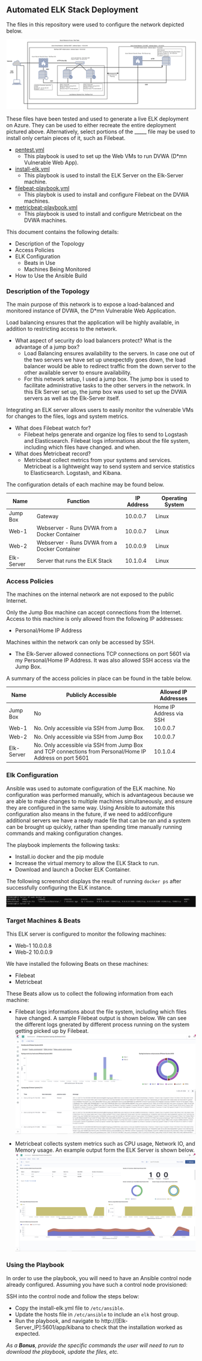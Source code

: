 ## Automated ELK Stack Deployment

The files in this repository were used to configure the network depicted below.

![Network Diagram](Diagrams/Network_Diagram.png "Network Diagram")

These files have been tested and used to generate a live ELK deployment on Azure. They can be used to either recreate the entire deployment pictured above. Alternatively, select portions of the _____ file may be used to install only certain pieces of it, such as Filebeat.

  - [pentest.yml](Ansible/pentest.yml)
    - This playbook is used to set up the Web VMs to run DVWA (D*mn Vulnerable Web App). 
  - [install-elk.yml](Ansible/install-elk.yml)
    - This playbook is used to install the ELK Server on the Elk-Server machine.
  - [filebeat-playbook.yml](Ansible/filebeat-playbook.yml)
    - This playbok is used to install and configure Filebeat on the DVWA machines.
  - [metricbeat-playbook.yml](Ansible/metricbeat-playbook.yml)   
    - This playbook is used to install and configure Metricbeat on the DVWA machines. 

This document contains the following details:
- Description of the Topology
- Access Policies
- ELK Configuration
  - Beats in Use
  - Machines Being Monitored
- How to Use the Ansible Build


### Description of the Topology

The main purpose of this network is to expose a load-balanced and monitored instance of DVWA, the D*mn Vulnerable Web Application.

Load balancing ensures that the application will be highly available, in addition to restricting access to the network.
- What aspect of security do load balancers protect? What is the advantage of a jump box?
  -  Load Balancing ensures availability to the servers. In case one out of the two servers we have set up unexpectdly goes down, the load balancer would be able to redirect traffic from the down server to the other available server to ensure availability. 
  -  For this network setup, I used a jump box. The jump box is used to facilitate administrative tasks to the other servers in the network. In this Elk Server set up, the jump box was used to set up the DVWA servers as well as the Elk-Server itself.   

Integrating an ELK server allows users to easily monitor the vulnerable VMs for changes to the files, logs and system metrics.
- What does Filebeat watch for?
  - Filebeat helps generate and organize log files to send to Logstash and Elasticsearch. Filebeat logs informations about the file system, including which files have changed. and when.  
- What does Metricbeat record?
  -  Metricbeat collect metrics from your systems and services.  Metricbeat is a lightweight way to send system and service statistics to Elasticsearch. Logstash, and Kibana.


The configuration details of each machine may be found below.


| Name     | Function | IP Address | Operating System |
|----------|----------|------------|------------------|
| Jump Box | Gateway  | 10.0.0.7   | Linux            |
| Web-1 | Webserver - Runs DVWA from a Docker Container | 10.0.0.7 | Linux |
| Web-2 | Webserver - Runs DVWA from a Docker Container | 10.0.0.9 | Linux |
| Elk-Server |  Server that runs the ELK Stack |  10.1.0.4 | Linux |

### Access Policies

The machines on the internal network are not exposed to the public Internet. 

Only the Jump Box machine can accept connections from the Internet. Access to this machine is only allowed from the following IP addresses:
- Personal/Home IP Address

Machines within the network can only be accessed by SSH.
- The Elk-Server allowed connections TCP connections on port 5601 via my Personal/Home IP Address. It was also allowed SSH access via the Jump Box. 

A summary of the access policies in place can be found in the table below.

| Name     | Publicly Accessible | Allowed IP Addresses |
|----------|---------------------|----------------------|
| Jump Box | No              | Home IP Address via SSH    |
| Web-1    | No. Only accessible via SSH from Jump Box. | 10.0.0.7                     |
| Web-2  | No. Only accessible via SSH from Jump Box   |  10.0.0.7                    |
| Elk-Server  | No. Only accessible via SSH from Jump Box and TCP connections from Personal/Home IP Address on port 5601   |  10.1.0.4                    |

### Elk Configuration

Ansible was used to automate configuration of the ELK machine. No configuration was performed manually, which is advantageous because we are able to make changes to multiple machines simultaneously, and ensure they are configured in the same way. Using Ansible to automate this configuration also means in the future, if we need to add/configure additional servers we have a ready made file that can be ran and a system can be brought up quickly, rather than spending time manually running commands and making configuration changes.

The playbook implements the following tasks:
- Install.io docker and the pip module
- Increase the virtual memory to allow the ELK Stack to run. 
- Download and launch a Docker ELK Container.

The following screenshot displays the result of running `docker ps` after successfully configuring the ELK instance.

![docker_ps_output](Diagrams/docker_ps_output.png "docker ps output")

### Target Machines & Beats
This ELK server is configured to monitor the following machines:
- Web-1 10.0.0.8
- Web-2 10.0.0.9

We have installed the following Beats on these machines:
- Filebeat
- Metricbeat

These Beats allow us to collect the following information from each machine:
- Filebeat logs informations about the file system, including which files have changed. A sample Filebeat output is shown below. We can see the different logs gnerated by different process running on the system getting picked up by Filebeat. 
  ![filebeat_output](Diagrams/filebeat_output.png "Filebeat output")
  
- Metricbeat collects system metrics such as CPU usage, Network IO, and Memory usage. An example output form the ELK Server is shown below. 
  ![metricbeat_output](Diagrams/metricbeat_output.png "Metricbeat output")

### Using the Playbook
In order to use the playbook, you will need to have an Ansible control node already configured. Assuming you have such a control node provisioned: 

SSH into the control node and follow the steps below:
- Copy the install-elk.yml file to `/etc/ansible`.
- Update the hosts file in `/etc/ansible` to include an `elk` host group.
- Run the playbook, and navigate to http://[Elk-Server_IP]:5601/app/kibana to check that the installation worked as expected.


_As a **Bonus**, provide the specific commands the user will need to run to download the playbook, update the files, etc._
